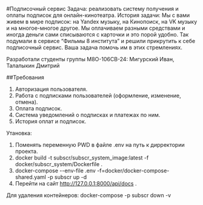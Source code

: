 #Подписочный сервис
Задача: реализовать систему получения и оплаты подписок для онлайн-кинотеатра. 
История задачи: Мы с вами живем в мире подписок: на Yandex музыку, на Кинопоиск,
на VK музыку и на многое-многое другое. Мы оплачиваем разными средствами и иногда
деньги сами списываются с карточки и это порой удобно. Так подумали в сервисе
“Фильмы 8 института” и решили прикрутить к себе подписочный сервис. Ваша задача 
помочь им в этих стремлениях.

Разработали студенты группы М8О-106СВ-24: Мигурский Иван, Талалыкин Дмитрий

##Требования
1) Авторизация пользователя.
2) Работа с подписками пользователей (оформление, изменение, отмена).
3) Оплата подписок.
4) Система уведомлений о подписках и платежах по ним.
5) История оплат и подписок.


Утановка:
1) Поменять переменную PWD в файле .env на путь к дирректории проекта.
2) docker build -t subscr/subscr_system_image:latest -f docker/subscr_system/Dockerfile .
3) docker-compose --env-file .env -f=docker/docker-compose-shared.yaml -p subscr up -d
4) Перейти на сайт http://127.0.0.1:8000/api/docs .

Для удаления контейнеров:
docker-compose -p subscr down -v
